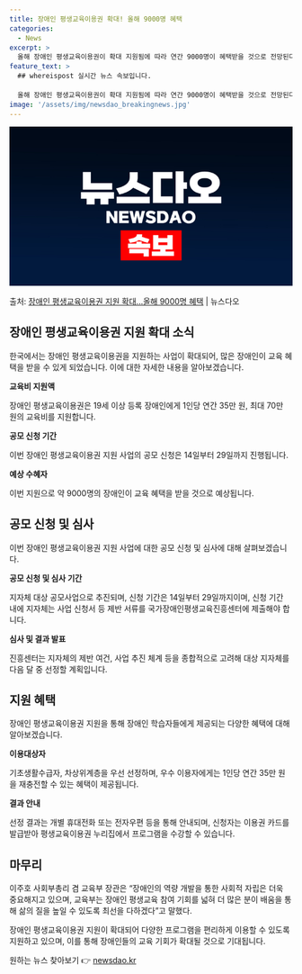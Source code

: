 ```yaml
---
title: 장애인 평생교육이용권 확대! 올해 9000명 혜택
categories:
  - News
excerpt: >
  올해 장애인 평생교육이용권이 확대 지원됨에 따라 연간 9000명이 혜택받을 것으로 전망된다. 교육부와 국립특…
feature_text: >
  ## whereispost 실시간 뉴스 속보입니다.

  올해 장애인 평생교육이용권이 확대 지원됨에 따라 연간 9000명이 혜택받을 것으로 전망된다. 교육부와 국립특…
image: '/assets/img/newsdao_breakingnews.jpg'
---
```


![뉴스다오 속보](/assets/img/newsdao_breakingnews.jpg)

<p>출처: <a href="https://newsdao.kr/3134" rel="dofollow">장애인 평생교육이용권 지원 확대…올해 9000명 혜택</a> | 뉴스다오</p>

<h2 data-ke-size="size26">장애인 평생교육이용권 지원 확대 소식</h2>
한국에서는 장애인 평생교육이용권을 지원하는 사업이 확대되어, 많은 장애인이 교육 혜택을 받을 수 있게 되었습니다. 이에 대한 자세한 내용을 알아보겠습니다.

<p data-ke-size="size16"><b>교육비 지원액</b></p>
장애인 평생교육이용권은 19세 이상 등록 장애인에게 1인당 연간 35만 원, 최대 70만 원의 교육비를 지원합니다.

<p data-ke-size="size16"><b>공모 신청 기간</b></p>
이번 장애인 평생교육이용권 지원 사업의 공모 신청은 14일부터 29일까지 진행됩니다.

<p data-ke-size="size16"><b>예상 수혜자</b></p>
이번 지원으로 약 9000명의 장애인이 교육 혜택을 받을 것으로 예상됩니다.

<h2 data-ke-size="size26">공모 신청 및 심사</h2>
이번 장애인 평생교육이용권 지원 사업에 대한 공모 신청 및 심사에 대해 살펴보겠습니다.

<p data-ke-size="size16"><b>공모 신청 및 심사 기간</b></p>
지자체 대상 공모사업으로 추진되며, 신청 기간은 14일부터 29일까지이며, 신청 기간 내에 지자체는 사업 신청서 등 제반 서류를 국가장애인평생교육진흥센터에 제출해야 합니다.

<p data-ke-size="size16"><b>심사 및 결과 발표</b></p>
진흥센터는 지자체의 제반 여건, 사업 추진 체계 등을 종합적으로 고려해 대상 지자체를 다음 달 중 선정할 계획입니다.

<h2 data-ke-size="size26">지원 혜택</h2>
장애인 평생교육이용권 지원을 통해 장애인 학습자들에게 제공되는 다양한 혜택에 대해 알아보겠습니다.

<p data-ke-size="size16"><b>이용대상자</b></p>
기초생활수급자, 차상위계층을 우선 선정하며, 우수 이용자에게는 1인당 연간 35만 원을 재충전할 수 있는 혜택이 제공됩니다.

<p data-ke-size="size16"><b>결과 안내</b></p>
선정 결과는 개별 휴대전화 또는 전자우편 등을 통해 안내되며, 신청자는 이용권 카드를 발급받아 평생교육이용권 누리집에서 프로그램을 수강할 수 있습니다.

<h2 data-ke-size="size26">마무리</h2>
이주호 사회부총리 겸 교육부 장관은 “장애인의 역량 개발을 통한 사회적 자립은 더욱 중요해지고 있으며, 교육부는 장애인 평생교육 참여 기회를 넓혀 더 많은 분이 배움을 통해 삶의 질을 높일 수 있도록 최선을 다하겠다”고 말했다.

장애인 평생교육이용권 지원이 확대되어 다양한 프로그램을 편리하게 이용할 수 있도록 지원하고 있으며, 이를 통해 장애인들의 교육 기회가 확대될 것으로 기대됩니다. 

원하는 뉴스 찾아보기 👉 <a href="https://newsdao.kr" rel="dofollow">newsdao.kr</a>


